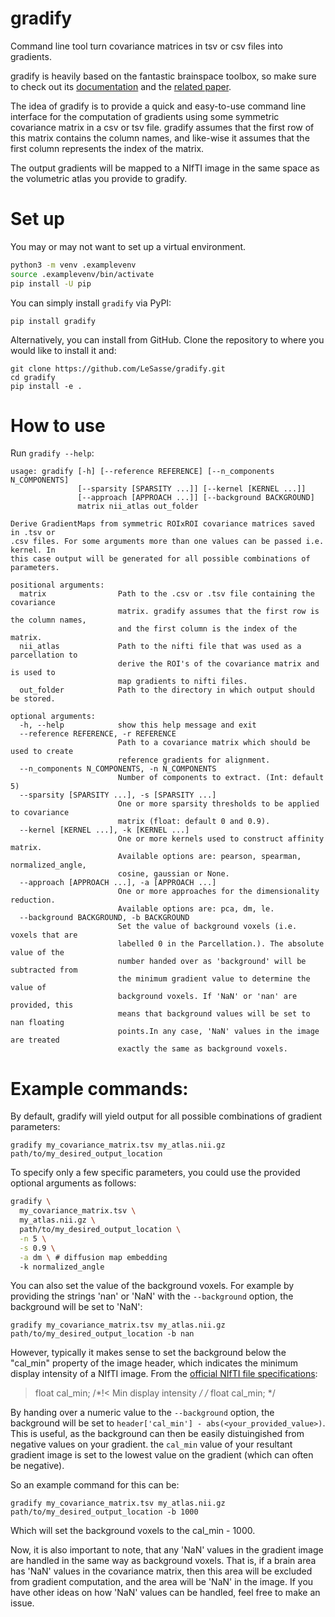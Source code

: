 # gradify
Command line tool turn covariance matrices in tsv or csv files into gradients.


gradify is heavily based on the fantastic brainspace toolbox, so make sure to
check out its [documentation](https://brainspace.readthedocs.io/en/latest/index.html)
and the [related paper](https://www.nature.com/articles/s42003-020-0794-7).

The idea of gradify is to provide a quick and easy-to-use command line interface for the
computation of gradients using some symmetric covariance matrix in a csv or tsv file. gradify
assumes that the first row of this matrix contains the column names, and like-wise it assumes
that the first column represents the index of the matrix.

The output gradients will be mapped to a NIfTI image in the same space as the volumetric atlas
you provide to gradify.

# Set up

You may or may not want to set up a virtual environment.

```sh
python3 -m venv .examplevenv
source .examplevenv/bin/activate
pip install -U pip
```

You can simply install `gradify` via PyPI:

```
pip install gradify
```

Alternatively, you can install from GitHub.
Clone the repository to where you would like to install it and:
```
git clone https://github.com/LeSasse/gradify.git
cd gradify
pip install -e .
```

# How to use

Run `gradify --help`:

```
usage: gradify [-h] [--reference REFERENCE] [--n_components N_COMPONENTS]
               [--sparsity [SPARSITY ...]] [--kernel [KERNEL ...]]
               [--approach [APPROACH ...]] [--background BACKGROUND]
               matrix nii_atlas out_folder

Derive GradientMaps from symmetric ROIxROI covariance matrices saved in .tsv or
.csv files. For some arguments more than one values can be passed i.e. kernel. In
this case output will be generated for all possible combinations of parameters.

positional arguments:
  matrix                Path to the .csv or .tsv file containing the covariance
                        matrix. gradify assumes that the first row is the column names,
                        and the first column is the index of the matrix.
  nii_atlas             Path to the nifti file that was used as a parcellation to
                        derive the ROI's of the covariance matrix and is used to
                        map gradients to nifti files.
  out_folder            Path to the directory in which output should be stored.

optional arguments:
  -h, --help            show this help message and exit
  --reference REFERENCE, -r REFERENCE
                        Path to a covariance matrix which should be used to create
                        reference gradients for alignment.
  --n_components N_COMPONENTS, -n N_COMPONENTS
                        Number of components to extract. (Int: default 5)
  --sparsity [SPARSITY ...], -s [SPARSITY ...]
                        One or more sparsity thresholds to be applied to covariance
                        matrix (float: default 0 and 0.9).
  --kernel [KERNEL ...], -k [KERNEL ...]
                        One or more kernels used to construct affinity matrix.
                        Available options are: pearson, spearman, normalized_angle,
                        cosine, gaussian or None.
  --approach [APPROACH ...], -a [APPROACH ...]
                        One or more approaches for the dimensionality reduction.
                        Available options are: pca, dm, le.
  --background BACKGROUND, -b BACKGROUND
                        Set the value of background voxels (i.e. voxels that are
                        labelled 0 in the Parcellation.). The absolute value of the
                        number handed over as 'background' will be subtracted from
                        the minimum gradient value to determine the value of
                        background voxels. If 'NaN' or 'nan' are provided, this
                        means that background values will be set to nan floating
                        points.In any case, 'NaN' values in the image are treated
                        exactly the same as background voxels.

```

# Example commands:

By default, gradify will yield output for all possible combinations of gradient parameters:

```
gradify my_covariance_matrix.tsv my_atlas.nii.gz path/to/my_desired_output_location
```

To specify only a few specific parameters, you could use the provided optional arguments as follows:

```sh
gradify \
  my_covariance_matrix.tsv \
  my_atlas.nii.gz \
  path/to/my_desired_output_location \
  -n 5 \
  -s 0.9 \
  -a dm \ # diffusion map embedding
  -k normalized_angle
```

You can also set the value of the background voxels. For example by providing the strings
'nan' or 'NaN' with the `--background` option, the background will be set to 'NaN':

```
gradify my_covariance_matrix.tsv my_atlas.nii.gz path/to/my_desired_output_location -b nan
```


However, typically it makes sense to set the background below the "cal_min" property of
the image header, which indicates the minimum display intensity of a NIfTI image.
From the [official NIfTI file specifications](https://nifti.nimh.nih.gov/pub/dist/src/niftilib/nifti1.h):

>  float cal_min;       /*!< Min display intensity */  /* float cal_min;       */

By handing over a numeric value to the `--background` option, the background will be set to 
`header['cal_min'] - abs(<your_provided_value>)`. This is useful, as the background can then
be easily distuingished from negative values on your gradient. the `cal_min` value of your resultant
gradient image is set to the lowest value on the gradient (which can often be negative).

So an example command for this can be:

```
gradify my_covariance_matrix.tsv my_atlas.nii.gz path/to/my_desired_output_location -b 1000
```

Which will set the background voxels to the cal_min - 1000.

Now, it is also important to note, that any 'NaN' values in the gradient image are handled in the
same way as background voxels. That is, if a brain area has 'NaN' values in the covariance matrix,
then this area will be excluded from gradient computation, and the area will be 'NaN' in the image.
If you have other ideas on how 'NaN' values can be handled, feel free to make an issue.